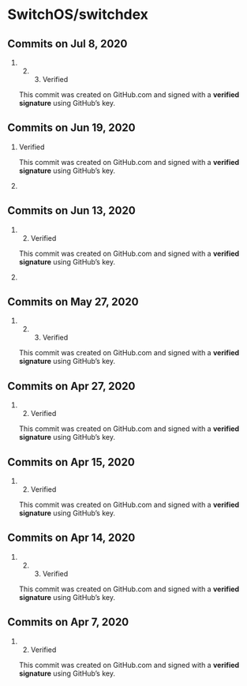 # SwitchOS/switchdex

## Commits on Jul 8, 2020

1. 2. 3.  Verified

    This commit was created on GitHub.com and signed with a **verified signature** using GitHub’s key. 

## Commits on Jun 19, 2020

1.  Verified

    This commit was created on GitHub.com and signed with a **verified signature** using GitHub’s key. 

2. 
## Commits on Jun 13, 2020

1. 2.  Verified

    This commit was created on GitHub.com and signed with a **verified signature** using GitHub’s key. 

3. 
## Commits on May 27, 2020

1. 2. 3.  Verified

    This commit was created on GitHub.com and signed with a **verified signature** using GitHub’s key. 

## Commits on Apr 27, 2020

1. 2.  Verified

    This commit was created on GitHub.com and signed with a **verified signature** using GitHub’s key. 

## Commits on Apr 15, 2020

1. 2.  Verified

    This commit was created on GitHub.com and signed with a **verified signature** using GitHub’s key. 

## Commits on Apr 14, 2020

1. 2. 3.  Verified

    This commit was created on GitHub.com and signed with a **verified signature** using GitHub’s key. 

## Commits on Apr 7, 2020

1. 2.  Verified

    This commit was created on GitHub.com and signed with a **verified signature** using GitHub’s key. 

